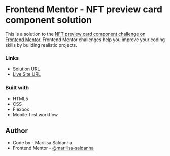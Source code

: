 # Frontend Mentor - NFT preview card component solution

This is a solution to the [NFT preview card component challenge on Frontend Mentor](https://www.frontendmentor.io/challenges/nft-preview-card-component-SbdUL_w0U). Frontend Mentor challenges help you improve your coding skills by building realistic projects.

### Links

- [Solution URL](https://www.frontendmentor.io/solutions/nft-preview-card-component-using-html-5-css-and-flexbox-wqcv43X-7D)
- [Live Site URL](https://marilisa-saldanha.github.io/nft-preview-card-component/)

### Built with

- HTML5
- CSS
- Flexbox
- Mobile-first workflow

## Author

- Code by - Marilisa Saldanha
- Frontend Mentor - [@marilisa-saldanha](https://www.frontendmentor.io/profile/marilisa-saldanha)
